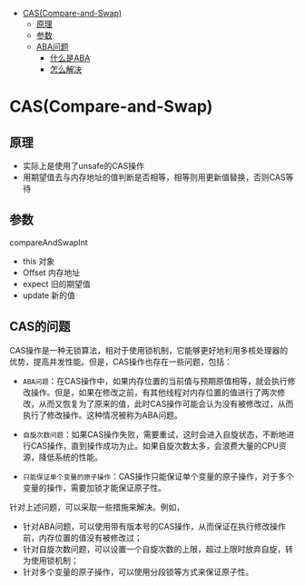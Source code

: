 
* [CAS(Compare-and-Swap)](#cascompare-and-swap)
    * [原理](#原理)
    * [参数](#参数)
    * [ABA问题](#aba问题)
        * [什么是ABA](#什么是aba)
        * [怎么解决](#怎么解决)


# CAS(Compare-and-Swap)
## 原理
- 实际上是使用了unsafe的CAS操作
- 用期望值去与内存地址的值判断是否相等，相等则用更新值替换，否则CAS等待
## 参数
compareAndSwapInt
- this 对象
- Offset 内存地址
- expect 旧的期望值
- update 新的值


## CAS的问题
CAS操作是一种无锁算法，相对于使用锁机制，它能够更好地利用多核处理器的优势，提高并发性能。但是，CAS操作也存在一些问题，包括：

- `ABA问题`：在CAS操作中，如果内存位置的当前值与预期原值相等，就会执行修改操作。但是，如果在修改之前，有其他线程对内存位置的值进行了两次修改，从而又恢复为了原来的值，此时CAS操作可能会认为没有被修改过，从而执行了修改操作。这种情况被称为ABA问题。

- `自旋次数问题`：如果CAS操作失败，需要重试，这时会进入自旋状态，不断地进行CAS操作，直到操作成功为止。如果自旋次数太多，会浪费大量的CPU资源，降低系统的性能。

- `只能保证单个变量的原子操作`：CAS操作只能保证单个变量的原子操作，对于多个变量的操作，需要加锁才能保证原子性。

针对上述问题，可以采取一些措施来解决。例如，

- 针对ABA问题，可以使用带有版本号的CAS操作，从而保证在执行修改操作前，内存位置的值没有被修改过；
- 针对自旋次数问题，可以设置一个自旋次数的上限，超过上限时放弃自旋，转为使用锁机制；
- 针对多个变量的原子操作，可以使用分段锁等方式来保证原子性。